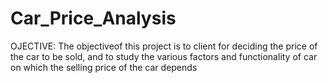 # Car_Price_Analysis
OJECTIVE: The objectiveof this project is to client for deciding the price of the car to be sold, and to study the various factors and functionality of car on which the selling price of the car depends
